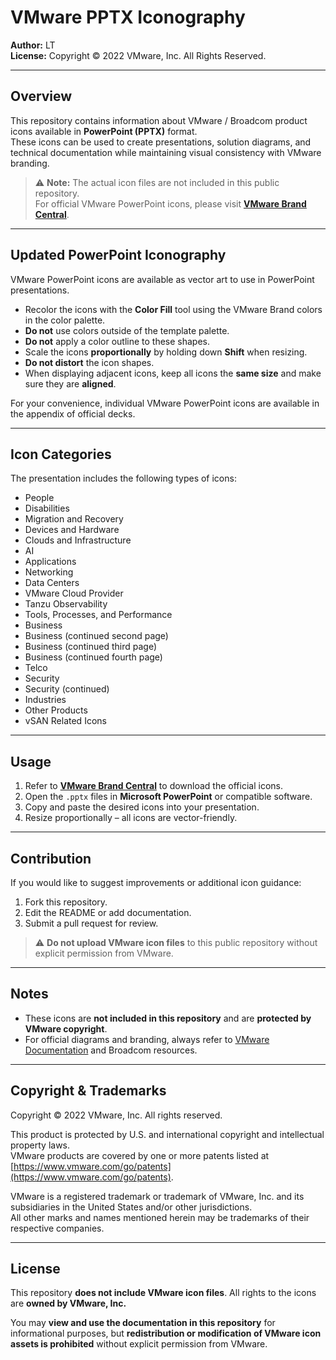# VMware PPTX Iconography

**Author:** LT  
**License:** Copyright © 2022 VMware, Inc. All Rights Reserved.

---

## Overview

This repository contains information about VMware / Broadcom product icons available in **PowerPoint (PPTX)** format.  
These icons can be used to create presentations, solution diagrams, and technical documentation while maintaining visual consistency with VMware branding.

> ⚠️ **Note:** The actual icon files are not included in this public repository.  
> For official VMware PowerPoint icons, please visit **[VMware Brand Central](https://www.vmware.com/brand)**.

---

## Updated PowerPoint Iconography

VMware PowerPoint icons are available as vector art to use in PowerPoint presentations.  

- Recolor the icons with the **Color Fill** tool using the VMware Brand colors in the color palette.  
- **Do not** use colors outside of the template palette.  
- **Do not** apply a color outline to these shapes.  
- Scale the icons **proportionally** by holding down **Shift** when resizing.  
- **Do not distort** the icon shapes.  
- When displaying adjacent icons, keep all icons the **same size** and make sure they are **aligned**.  

For your convenience, individual VMware PowerPoint icons are available in the appendix of official decks.  

---

## Icon Categories

The presentation includes the following types of icons:

- People  
- Disabilities  
- Migration and Recovery  
- Devices and Hardware  
- Clouds and Infrastructure  
- AI  
- Applications  
- Networking  
- Data Centers  
- VMware Cloud Provider  
- Tanzu Observability  
- Tools, Processes, and Performance  
- Business  
- Business (continued second page)  
- Business (continued third page)  
- Business (continued fourth page)  
- Telco  
- Security  
- Security (continued)  
- Industries  
- Other Products  
- vSAN Related Icons  

---

## Usage

1. Refer to **[VMware Brand Central](https://www.vmware.com/brand)** to download the official icons.  
2. Open the `.pptx` files in **Microsoft PowerPoint** or compatible software.  
3. Copy and paste the desired icons into your presentation.  
4. Resize proportionally – all icons are vector-friendly.  

---

## Contribution

If you would like to suggest improvements or additional icon guidance:

1. Fork this repository.  
2. Edit the README or add documentation.  
3. Submit a pull request for review.  

> ⚠️ **Do not upload VMware icon files** to this public repository without explicit permission from VMware.

---

## Notes

- These icons are **not included in this repository** and are **protected by VMware copyright**.  
- For official diagrams and branding, always refer to [VMware Documentation](https://docs.vmware.com) and Broadcom resources.  

---

## Copyright & Trademarks

Copyright © 2022 VMware, Inc. All rights reserved.  

This product is protected by U.S. and international copyright and intellectual property laws.  
VMware products are covered by one or more patents listed at [https://www.vmware.com/go/patents](https://www.vmware.com/go/patents).  

VMware is a registered trademark or trademark of VMware, Inc. and its subsidiaries in the United States and/or other jurisdictions.  
All other marks and names mentioned herein may be trademarks of their respective companies.  

---

## License

This repository **does not include VMware icon files**. All rights to the icons are **owned by VMware, Inc.**  

You may **view and use the documentation in this repository** for informational purposes, but **redistribution or modification of VMware icon assets is prohibited** without explicit permission from VMware.
